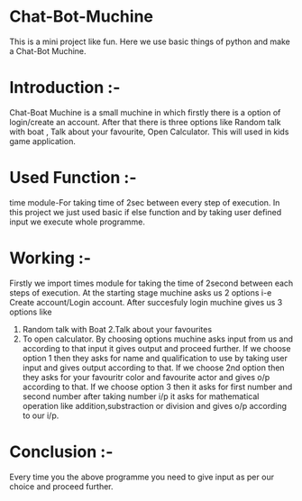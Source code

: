 # Chat-Bot-Muchine
This is a mini project like fun. Here we use basic things of python and make a Chat-Bot Muchine.
# Introduction :-
Chat-Boat Muchine is a small muchine in which firstly there is a option of login/create an account. After that there is three options like Random talk with boat , Talk about your favourite, Open Calculator. This will used in kids game application.

# Used Function :- 
time module-For taking time of 2sec between every step of execution. 
In this project we just used basic if else function and by taking user defined input we execute whole programme.

# Working :-
Firstly we import times module for taking the time of 2second between each steps of execution. At the starting stage muchine asks us 2 options i-e Create account/Login account. After succesfuly login muchine gives us 3 options like 
1. Random talk with Boat
2.Talk about your favourites
3. To open calculator.
By choosing options muchine asks input from us and according to that input it gives output and proceed further. If we choose option 1 then they asks for name and qualification to use by taking user input and gives output according to that.
If we choose 2nd option then they asks for your favouritr color and favourite actor and gives o/p according  to that.
If we choose option 3 then it asks for first number and second number after taking number i/p it asks for mathematical operation like addition,substraction or division and gives o/p according to our i/p.


# Conclusion :- 
Every time  you the above programme you need to give input as per our choice and proceed further.
